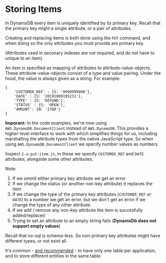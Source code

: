 
# Storing Items

In DynamoDB every item is uniquely identified by its primary key. Recall that the primary key might a single attribute, or a pair of attributes.

Creating and replacing items is both done using the `PUT` command, and when doing so the only attributes you must provide are primary key.

(Attributes used in seconary indexes are not required, and do not have to unique to an item).

An item is specified as mapping of attributes to attribute-value-objects. These attribute-value-objects consist of a type and value pairing. Under the hood, the value is always given as a string. For example:

    {
        'CUSTOMER_REF' : {S: '9999999999'},
        'DATE' : {S: '20191009195231'},
        'TYPE' : {S: 'REFUND'},
        'STATUS' : {S: 'OPEN'},
        'AMOUNT': {N: '2700'}	
    }

**Imporant:** In the code examples, we're now using `AWS.DynamoDB.DocumentClient` instead of `AWS.DynamoDB`. This provides a higher-level interface to work with which simplifies things for us, including marshalling the attribute types from the native JavaScript type. So when using `AWS.DynamoDB.DocumentClient` we specify number values as numbers

Inspect `2-a-put-item.js`, in these we specify `CUSTOMER_REF` and `DATE` attributes, alongside some other attributes. 

Note:

 1. If we ommit either primary key attribute we get an error
 2. If we change the status (or another non-key attribute) it replaces the item
 3. If we change the type of the primary key attributes (`CUSTOMER_REF` or `DATE`) to a number we get an error, but we don't get an error if we change the type of any other attribute.
 4. If we add / remove any non-key attribute the item is succesfully added/replaced
 5. Trying to set an attribute to an empty string fails (**DynamoDb does not support empty values**)

Recall that no-sql is schema-less. So non-primary key attributes might have different types, or not exist all.

It's common - [and recommended](https://docs.aws.amazon.com/amazondynamodb/latest/developerguide/bp-general-nosql-design.html) - to have only one table per application, and to store different entities in the same table.

